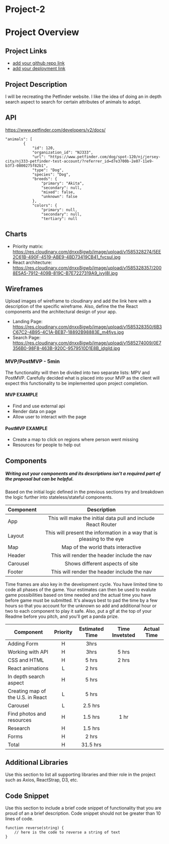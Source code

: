 # Project-2

# Project Overview

## Project Links

- [add your github repo link]()
- [add your deployment link]()

## Project Description

I will be recreating the Petfinder website. I like the idea of doing an in depth search aspect to search for certain attributes of animals to adopt. 

## API

https://www.petfinder.com/developers/v2/docs/


```
"animals": [
        {
            "id": 120,
            "organization_id": "NJ333",
            "url": "https://www.petfinder.com/dog/spot-120/nj/jersey-city/nj333-petfinder-test-account/?referrer_id=d7e3700b-2e07-11e9-b3f3-0800275f82b1",
            "type": "Dog",
            "species": "Dog",
            "breeds": {
                "primary": "Akita",
                "secondary": null,
                "mixed": false,
                "unknown": false
            },
            "colors": {
                "primary": null,
                "secondary": null,
                "tertiary": null

```

## Charts
- Priority matrix: https://res.cloudinary.com/dnxx8igwb/image/upload/v1585328274/5EE2C61B-490F-4519-ABE9-4BD73419CB41_fvcsul.jpg
- React architecture: https://res.cloudinary.com/dnxx8igwb/image/upload/v1585328357/2008E5A5-7912-409B-819C-B7E7227319A9_ivyl8l.jpg



## Wireframes

Upload images of wireframe to cloudinary and add the link here with a description of the specific wireframe. Also, define the the React components and the architectural design of your app.

- Landing Page: https://res.cloudinary.com/dnxx8igwb/image/upload/v1585328350/6B3C67C2-4B95-4C1A-BEB7-18892B98883E_m4fjvs.jpg
- Search Page: https://res.cloudinary.com/dnxx8igwb/image/upload/v1585274009/0E7356B0-98F8-463B-920C-9579510D1E8B_idgjld.jpg


### MVP/PostMVP - 5min

The functionality will then be divided into two separate lists: MPV and PostMVP.  Carefully decided what is placed into your MVP as the client will expect this functionality to be implemented upon project completion.  

#### MVP EXAMPLE
- Find and use external api 
- Render data on page 
- Allow user to interact with the page

#### PostMVP EXAMPLE

- Create a map to click on regions where person went missing
- Resources for people to help out

## Components
##### Writing out your components and its descriptions isn't a required part of the proposal but can be helpful.

Based on the initial logic defined in the previous sections try and breakdown the logic further into stateless/stateful components. 

| Component | Description | 
| --- | :---: |  
| App | This will make the initial data pull and include React Router| 
| Layout | This will present the information in a way that is pleasing to the eye |
| Map | Map of the world thats interactive |
| Header | This will render the header include the nav | 
| Carousel | Shows different aspects of site |
| Footer | This will render the header include the nav | 


Time frames are also key in the development cycle.  You have limited time to code all phases of the game.  Your estimates can then be used to evalute game possibilities based on time needed and the actual time you have before game must be submitted. It's always best to pad the time by a few hours so that you account for the unknown so add and additional hour or two to each component to play it safe. Also, put a gif at the top of your Readme before you pitch, and you'll get a panda prize.

| Component | Priority | Estimated Time | Time Invetsted | Actual Time |
| --- | :---: |  :---: | :---: | :---: |
| Adding Form | H | 3hrs |
| Working with API | H | 3hrs| 5 hrs |
| CSS and HTML | H | 5 hrs | 2 hrs
|React animations | L | 2 hrs |
| In depth search aspect | H | 5 hrs |
| Creating map of the U.S. in React | L | 5 hrs | 
|Carousel| L| 2.5 hrs |
| Find photos and resources | H | 1.5 hrs | 1 hr |
| Research | H | 1.5 hrs | 
| Forms | H | 2 hrs |
| Total | H | 31.5 hrs |

## Additional Libraries
 Use this section to list all supporting libraries and thier role in the project such as Axios, ReactStrap, D3, etc. 

## Code Snippet

Use this section to include a brief code snippet of functionality that you are proud of an a brief description.  Code snippet should not be greater than 10 lines of code. 

```
function reverse(string) {
	// here is the code to reverse a string of text
}
```

